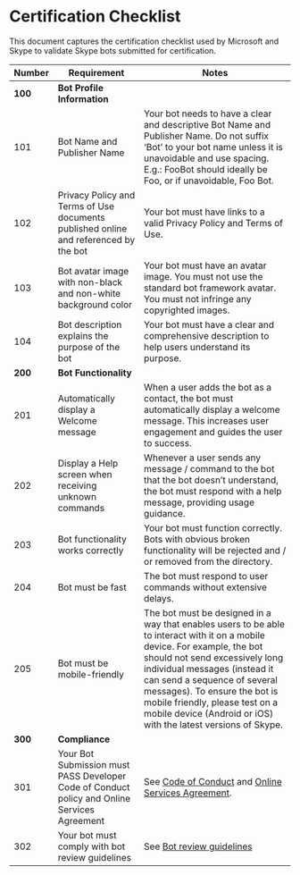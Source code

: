 # Certification Checklist
This document captures the certification checklist used by Microsoft and Skype to validate Skype bots submitted for certification.

| Number | Requirement | Notes |
| ----------- | ------ | ------ |
| **100** | **Bot Profile Information** |
| 101 | Bot Name and Publisher Name | Your bot needs to have a clear and descriptive Bot Name and Publisher Name. Do not suffix ‘Bot’ to your bot name unless it is unavoidable and use spacing. E.g.: FooBot should ideally be Foo, or if unavoidable, Foo Bot.|
| 102 | Privacy Policy and Terms of Use documents published online and referenced by the bot | Your bot must have links to a valid Privacy Policy and Terms of Use. |
| 103 | Bot avatar image with non-black and non-white background color | Your bot must have an avatar image. You must not use the standard bot framework avatar. You must not infringe any copyrighted images. |
| 104 | Bot description explains the purpose of the bot | Your bot must have a clear and comprehensive description to help users understand its purpose. |
| **200** | **Bot Functionality** |
| 201 | Automatically display a Welcome message | When a user adds the bot as a contact, the bot must automatically display a welcome message. This increases user engagement and guides the user to success. |
| 202 | Display a Help screen when receiving unknown commands | Whenever a user sends any message / command to the bot that the bot doesn’t understand, the bot must respond with a help message, providing usage guidance. |
| 203 | Bot functionality works correctly |  Your bot must function correctly. Bots with obvious broken functionality will be rejected and / or removed from the directory. |
| 204 | Bot must be fast | The bot must respond to user commands without extensive delays.|
| 205 | Bot must be mobile-friendly | The bot must be designed in a way that enables users to be able to interact with it on a mobile device. For example, the bot should not send excessively long individual messages (instead it can send a sequence of several messages). To ensure the bot is mobile friendly, please test on a mobile device (Android or iOS) with the latest versions of Skype. |
| **300** | **Compliance** |
| 301 | Your Bot Submission must PASS Developer Code of Conduct policy and Online Services Agreement | See [Code of Conduct](https://www.botframework.com/Content/Developer-Code-of-Conduct-for-Microsoft-Bot-Framework.htm) and [Online Services Agreement](https://www.botframework.com/Content/Microsoft-Bot-Framework-Preview-Online-Services-Agreement.htm).|
| 302 | Your bot must comply with bot review guidelines | See [Bot review guidelines](https://docs.microsoft.com/en-us/bot-framework/portal-bot-review-guidelines) |
